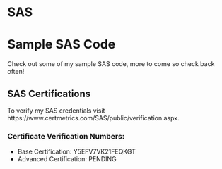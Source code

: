 # SAS
<h1> Sample SAS Code </h1>
<p> Check out some of my sample SAS code, more to come so check back often! </p>

<h2> SAS Certifications </h2>
<p> To verify my SAS credentials visit https://www.certmetrics.com/SAS/public/verification.aspx. </p>
<h3> Certificate Verification Numbers: </h3>
<ul>
  <li> Base Certification:     Y5EFV7VK21FEQKGT </li>
  <li> Advanced Certification: PENDING </li>
<ul>
